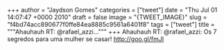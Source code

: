 
+++
author = "Jaydson Gomes"
categories = ["tweet"]
date = "Thu Jul 01 14:07:47 +0000 2010"
draft = false
image = "{TWEET_IMAGE}"
slug = "f4bd74acc890677f0ffe84ea8885c9561a6401f8"
tags = ["tweet"]
title = """Ahauhauh RT: @rafael_azzi..."""
+++
Ahauhauh RT: @rafael_azzi: Os 7 segredos para uma mulher se casar! http://goo.gl/fmJI
